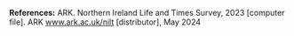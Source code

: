 **References:**
ARK. Northern Ireland Life and Times Survey, 2023 [computer file]. ARK www.ark.ac.uk/nilt [distributor], May 2024
